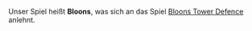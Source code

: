 Unser Spiel heißt **Bloons**, was sich an das Spiel [Bloons Tower Defence](https://btd6.com/) anlehnt. 